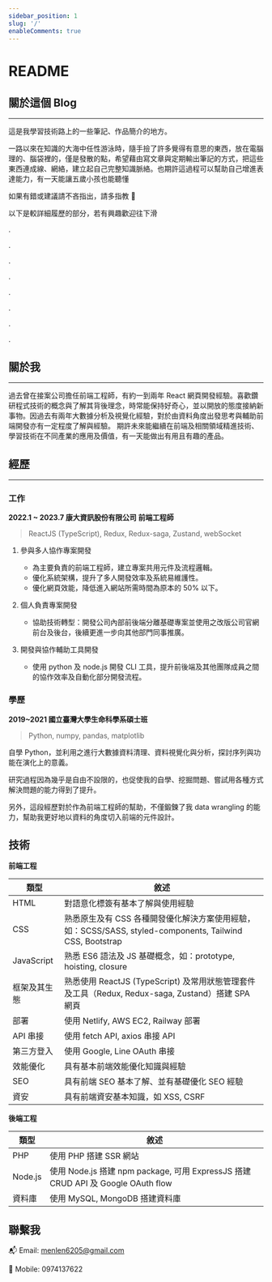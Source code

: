 ```yaml
---
sidebar_position: 1
slug: '/'
enableComments: true
---
```


# README

## 關於這個 Blog

---

這是我學習技術路上的一些筆記、作品簡介的地方。

一路以來在知識的大海中任性游泳時，隨手撿了許多覺得有意思的東西，放在電腦理的、腦袋裡的，僅是發散的點，希望藉由寫文章與定期輸出筆記的方式，把這些東西連成線、網絡，建立起自己完整知識脈絡。也期許這過程可以幫助自己增進表達能力，有一天能讓五歲小孩也能聽懂

如果有錯或建議請不吝指出，請多指教 🌝

以下是較詳細履歷的部分，若有興趣歡迎往下滑

.

.

.

.

.

.

.

.

## 關於我

---

過去曾在接案公司擔任前端工程師，有約一到兩年 React 網頁開發經驗。喜歡鑽研程式技術的概念與了解其背後理念，時常能保持好奇心，並以開放的態度接納新事物。因過去有兩年大數據分析及視覺化經驗，對於由資料角度出發思考與輔助前端開發亦有一定程度了解與經驗。 期許未來能繼續在前端及相關領域精進技術、學習技術在不同產業的應用及價值，有一天能做出有用且有趣的產品。

## 經歷

---

### 工作

**2022.1 ~ 2023.7 康大資訊股份有限公司 前端工程師**

> ReactJS (TypeScript), Redux, Redux-saga, Zustand, webSocket

1. 參與多人協作專案開發

   - 為主要負責的前端工程師，建立專案共用元件及流程邏輯。
   - 優化系統架構，提升了多人開發效率及系統易維護性。
   - 優化網頁效能，降低進入網站所需時間為原本的 50% 以下。

2. 個人負責專案開發

   - 協助技術轉型：開發公司內部前後端分離基礎專案並使用之改版公司官網前台及後台，後續更進一步向其他部門同事推廣。

3. 開發與協作輔助工具開發

   - 使用 python 及 node.js 開發 CLI 工具，提升前後端及其他團隊成員之間的協作效率及自動化部分開發流程。

### 學歷

**2019~2021 國立臺灣大學生命科學系碩士班**

> Python, numpy, pandas, matplotlib

自學 Python，並利用之進行大數據資料清理、資料視覺化與分析，探討序列與功能在演化上的意義。

研究過程因為幾乎是自由不設限的，也促使我的自學、挖掘問題、嘗試用各種方式解決問題的能力得到了提升。

另外，這段經歷對於作為前端工程師的幫助，不僅鍛鍊了我 data wrangling 的能力，幫助我更好地以資料的角度切入前端的元件設計。

## 技術

**前端工程**

| 類型 | 敘述 |
| --- | --- |
| HTML | 對語意化標簽有基本了解與使用經驗 |
| CSS | 熟悉原生及有 CSS 各種開發優化解決方案使用經驗，如：SCSS/SASS, styled-components, Tailwind CSS, Bootstrap |
| JavaScript | 熟悉 ES6 語法及 JS 基礎概念，如：prototype, hoisting, closure |
| 框架及其生態 | 熟悉使用 ReactJS (TypeScript) 及常用狀態管理套件及工具（Redux, Redux-saga, Zustand）搭建 SPA 網頁 |
| 部署 | 使用 Netlify, AWS EC2, Railway 部署 |
| API 串接 | 使用 fetch API, axios 串接 API |
| 第三方登入 | 使用 Google, Line OAuth 串接 |
| 效能優化 | 具有基本前端效能優化知識與經驗 |
| SEO | 具有前端 SEO 基本了解、並有基礎優化 SEO 經驗 |
| 資安 | 具有前端資安基本知識，如 XSS, CSRF |

**後端工程**

| 類型 | 敘述 |
| --- | --- |
| PHP | 使用 PHP 搭建 SSR 網站 |
| Node.js | 使用 Node.js 搭建 npm package, 可用 ExpressJS 搭建 CRUD API 及 Google OAuth flow |
| 資料庫 | 使用 MySQL, MongoDB 搭建資料庫 |

## 聯繫我

📬 Email: menlen6205@gmail.com

📱 Mobile: 0974137622
